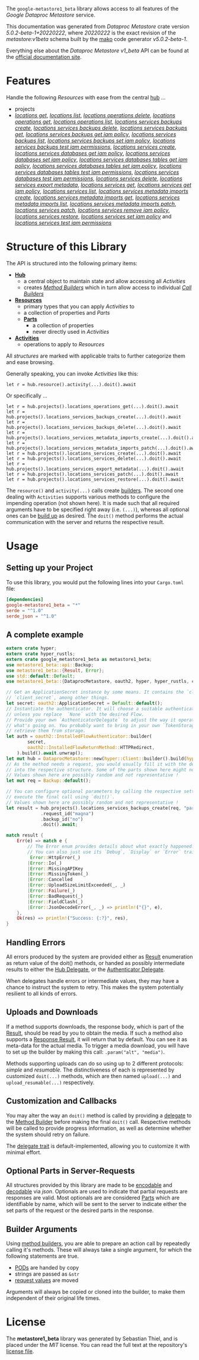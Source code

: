 <!---
DO NOT EDIT !
This file was generated automatically from 'src/generator/templates/api/README.md.mako'
DO NOT EDIT !
-->
The `google-metastore1_beta` library allows access to all features of the *Google Dataproc Metastore* service.

This documentation was generated from *Dataproc Metastore* crate version *5.0.2-beta-1+20220222*, where *20220222* is the exact revision of the *metastore:v1beta* schema built by the [mako](http://www.makotemplates.org/) code generator *v5.0.2-beta-1*.

Everything else about the *Dataproc Metastore* *v1_beta* API can be found at the
[official documentation site](https://cloud.google.com/dataproc-metastore/docs).
# Features

Handle the following *Resources* with ease from the central [hub](https://docs.rs/google-metastore1_beta/5.0.2-beta-1+20220222/google_metastore1_beta/DataprocMetastore) ... 

* projects
 * [*locations get*](https://docs.rs/google-metastore1_beta/5.0.2-beta-1+20220222/google_metastore1_beta/api::ProjectLocationGetCall), [*locations list*](https://docs.rs/google-metastore1_beta/5.0.2-beta-1+20220222/google_metastore1_beta/api::ProjectLocationListCall), [*locations operations delete*](https://docs.rs/google-metastore1_beta/5.0.2-beta-1+20220222/google_metastore1_beta/api::ProjectLocationOperationDeleteCall), [*locations operations get*](https://docs.rs/google-metastore1_beta/5.0.2-beta-1+20220222/google_metastore1_beta/api::ProjectLocationOperationGetCall), [*locations operations list*](https://docs.rs/google-metastore1_beta/5.0.2-beta-1+20220222/google_metastore1_beta/api::ProjectLocationOperationListCall), [*locations services backups create*](https://docs.rs/google-metastore1_beta/5.0.2-beta-1+20220222/google_metastore1_beta/api::ProjectLocationServiceBackupCreateCall), [*locations services backups delete*](https://docs.rs/google-metastore1_beta/5.0.2-beta-1+20220222/google_metastore1_beta/api::ProjectLocationServiceBackupDeleteCall), [*locations services backups get*](https://docs.rs/google-metastore1_beta/5.0.2-beta-1+20220222/google_metastore1_beta/api::ProjectLocationServiceBackupGetCall), [*locations services backups get iam policy*](https://docs.rs/google-metastore1_beta/5.0.2-beta-1+20220222/google_metastore1_beta/api::ProjectLocationServiceBackupGetIamPolicyCall), [*locations services backups list*](https://docs.rs/google-metastore1_beta/5.0.2-beta-1+20220222/google_metastore1_beta/api::ProjectLocationServiceBackupListCall), [*locations services backups set iam policy*](https://docs.rs/google-metastore1_beta/5.0.2-beta-1+20220222/google_metastore1_beta/api::ProjectLocationServiceBackupSetIamPolicyCall), [*locations services backups test iam permissions*](https://docs.rs/google-metastore1_beta/5.0.2-beta-1+20220222/google_metastore1_beta/api::ProjectLocationServiceBackupTestIamPermissionCall), [*locations services create*](https://docs.rs/google-metastore1_beta/5.0.2-beta-1+20220222/google_metastore1_beta/api::ProjectLocationServiceCreateCall), [*locations services databases get iam policy*](https://docs.rs/google-metastore1_beta/5.0.2-beta-1+20220222/google_metastore1_beta/api::ProjectLocationServiceDatabaseGetIamPolicyCall), [*locations services databases set iam policy*](https://docs.rs/google-metastore1_beta/5.0.2-beta-1+20220222/google_metastore1_beta/api::ProjectLocationServiceDatabaseSetIamPolicyCall), [*locations services databases tables get iam policy*](https://docs.rs/google-metastore1_beta/5.0.2-beta-1+20220222/google_metastore1_beta/api::ProjectLocationServiceDatabaseTableGetIamPolicyCall), [*locations services databases tables set iam policy*](https://docs.rs/google-metastore1_beta/5.0.2-beta-1+20220222/google_metastore1_beta/api::ProjectLocationServiceDatabaseTableSetIamPolicyCall), [*locations services databases tables test iam permissions*](https://docs.rs/google-metastore1_beta/5.0.2-beta-1+20220222/google_metastore1_beta/api::ProjectLocationServiceDatabaseTableTestIamPermissionCall), [*locations services databases test iam permissions*](https://docs.rs/google-metastore1_beta/5.0.2-beta-1+20220222/google_metastore1_beta/api::ProjectLocationServiceDatabaseTestIamPermissionCall), [*locations services delete*](https://docs.rs/google-metastore1_beta/5.0.2-beta-1+20220222/google_metastore1_beta/api::ProjectLocationServiceDeleteCall), [*locations services export metadata*](https://docs.rs/google-metastore1_beta/5.0.2-beta-1+20220222/google_metastore1_beta/api::ProjectLocationServiceExportMetadataCall), [*locations services get*](https://docs.rs/google-metastore1_beta/5.0.2-beta-1+20220222/google_metastore1_beta/api::ProjectLocationServiceGetCall), [*locations services get iam policy*](https://docs.rs/google-metastore1_beta/5.0.2-beta-1+20220222/google_metastore1_beta/api::ProjectLocationServiceGetIamPolicyCall), [*locations services list*](https://docs.rs/google-metastore1_beta/5.0.2-beta-1+20220222/google_metastore1_beta/api::ProjectLocationServiceListCall), [*locations services metadata imports create*](https://docs.rs/google-metastore1_beta/5.0.2-beta-1+20220222/google_metastore1_beta/api::ProjectLocationServiceMetadataImportCreateCall), [*locations services metadata imports get*](https://docs.rs/google-metastore1_beta/5.0.2-beta-1+20220222/google_metastore1_beta/api::ProjectLocationServiceMetadataImportGetCall), [*locations services metadata imports list*](https://docs.rs/google-metastore1_beta/5.0.2-beta-1+20220222/google_metastore1_beta/api::ProjectLocationServiceMetadataImportListCall), [*locations services metadata imports patch*](https://docs.rs/google-metastore1_beta/5.0.2-beta-1+20220222/google_metastore1_beta/api::ProjectLocationServiceMetadataImportPatchCall), [*locations services patch*](https://docs.rs/google-metastore1_beta/5.0.2-beta-1+20220222/google_metastore1_beta/api::ProjectLocationServicePatchCall), [*locations services remove iam policy*](https://docs.rs/google-metastore1_beta/5.0.2-beta-1+20220222/google_metastore1_beta/api::ProjectLocationServiceRemoveIamPolicyCall), [*locations services restore*](https://docs.rs/google-metastore1_beta/5.0.2-beta-1+20220222/google_metastore1_beta/api::ProjectLocationServiceRestoreCall), [*locations services set iam policy*](https://docs.rs/google-metastore1_beta/5.0.2-beta-1+20220222/google_metastore1_beta/api::ProjectLocationServiceSetIamPolicyCall) and [*locations services test iam permissions*](https://docs.rs/google-metastore1_beta/5.0.2-beta-1+20220222/google_metastore1_beta/api::ProjectLocationServiceTestIamPermissionCall)




# Structure of this Library

The API is structured into the following primary items:

* **[Hub](https://docs.rs/google-metastore1_beta/5.0.2-beta-1+20220222/google_metastore1_beta/DataprocMetastore)**
    * a central object to maintain state and allow accessing all *Activities*
    * creates [*Method Builders*](https://docs.rs/google-metastore1_beta/5.0.2-beta-1+20220222/google_metastore1_beta/client::MethodsBuilder) which in turn
      allow access to individual [*Call Builders*](https://docs.rs/google-metastore1_beta/5.0.2-beta-1+20220222/google_metastore1_beta/client::CallBuilder)
* **[Resources](https://docs.rs/google-metastore1_beta/5.0.2-beta-1+20220222/google_metastore1_beta/client::Resource)**
    * primary types that you can apply *Activities* to
    * a collection of properties and *Parts*
    * **[Parts](https://docs.rs/google-metastore1_beta/5.0.2-beta-1+20220222/google_metastore1_beta/client::Part)**
        * a collection of properties
        * never directly used in *Activities*
* **[Activities](https://docs.rs/google-metastore1_beta/5.0.2-beta-1+20220222/google_metastore1_beta/client::CallBuilder)**
    * operations to apply to *Resources*

All *structures* are marked with applicable traits to further categorize them and ease browsing.

Generally speaking, you can invoke *Activities* like this:

```Rust,ignore
let r = hub.resource().activity(...).doit().await
```

Or specifically ...

```ignore
let r = hub.projects().locations_operations_get(...).doit().await
let r = hub.projects().locations_services_backups_create(...).doit().await
let r = hub.projects().locations_services_backups_delete(...).doit().await
let r = hub.projects().locations_services_metadata_imports_create(...).doit().await
let r = hub.projects().locations_services_metadata_imports_patch(...).doit().await
let r = hub.projects().locations_services_create(...).doit().await
let r = hub.projects().locations_services_delete(...).doit().await
let r = hub.projects().locations_services_export_metadata(...).doit().await
let r = hub.projects().locations_services_patch(...).doit().await
let r = hub.projects().locations_services_restore(...).doit().await
```

The `resource()` and `activity(...)` calls create [builders][builder-pattern]. The second one dealing with `Activities` 
supports various methods to configure the impending operation (not shown here). It is made such that all required arguments have to be 
specified right away (i.e. `(...)`), whereas all optional ones can be [build up][builder-pattern] as desired.
The `doit()` method performs the actual communication with the server and returns the respective result.

# Usage

## Setting up your Project

To use this library, you would put the following lines into your `Cargo.toml` file:

```toml
[dependencies]
google-metastore1_beta = "*"
serde = "^1.0"
serde_json = "^1.0"
```

## A complete example

```Rust
extern crate hyper;
extern crate hyper_rustls;
extern crate google_metastore1_beta as metastore1_beta;
use metastore1_beta::api::Backup;
use metastore1_beta::{Result, Error};
use std::default::Default;
use metastore1_beta::{DataprocMetastore, oauth2, hyper, hyper_rustls, chrono, FieldMask};

// Get an ApplicationSecret instance by some means. It contains the `client_id` and 
// `client_secret`, among other things.
let secret: oauth2::ApplicationSecret = Default::default();
// Instantiate the authenticator. It will choose a suitable authentication flow for you, 
// unless you replace  `None` with the desired Flow.
// Provide your own `AuthenticatorDelegate` to adjust the way it operates and get feedback about 
// what's going on. You probably want to bring in your own `TokenStorage` to persist tokens and
// retrieve them from storage.
let auth = oauth2::InstalledFlowAuthenticator::builder(
        secret,
        oauth2::InstalledFlowReturnMethod::HTTPRedirect,
    ).build().await.unwrap();
let mut hub = DataprocMetastore::new(hyper::Client::builder().build(hyper_rustls::HttpsConnectorBuilder::new().with_native_roots().https_or_http().enable_http1().enable_http2().build()), auth);
// As the method needs a request, you would usually fill it with the desired information
// into the respective structure. Some of the parts shown here might not be applicable !
// Values shown here are possibly random and not representative !
let mut req = Backup::default();

// You can configure optional parameters by calling the respective setters at will, and
// execute the final call using `doit()`.
// Values shown here are possibly random and not representative !
let result = hub.projects().locations_services_backups_create(req, "parent")
             .request_id("magna")
             .backup_id("no")
             .doit().await;

match result {
    Err(e) => match e {
        // The Error enum provides details about what exactly happened.
        // You can also just use its `Debug`, `Display` or `Error` traits
         Error::HttpError(_)
        |Error::Io(_)
        |Error::MissingAPIKey
        |Error::MissingToken(_)
        |Error::Cancelled
        |Error::UploadSizeLimitExceeded(_, _)
        |Error::Failure(_)
        |Error::BadRequest(_)
        |Error::FieldClash(_)
        |Error::JsonDecodeError(_, _) => println!("{}", e),
    },
    Ok(res) => println!("Success: {:?}", res),
}

```
## Handling Errors

All errors produced by the system are provided either as [Result](https://docs.rs/google-metastore1_beta/5.0.2-beta-1+20220222/google_metastore1_beta/client::Result) enumeration as return value of
the doit() methods, or handed as possibly intermediate results to either the 
[Hub Delegate](https://docs.rs/google-metastore1_beta/5.0.2-beta-1+20220222/google_metastore1_beta/client::Delegate), or the [Authenticator Delegate](https://docs.rs/yup-oauth2/*/yup_oauth2/trait.AuthenticatorDelegate.html).

When delegates handle errors or intermediate values, they may have a chance to instruct the system to retry. This 
makes the system potentially resilient to all kinds of errors.

## Uploads and Downloads
If a method supports downloads, the response body, which is part of the [Result](https://docs.rs/google-metastore1_beta/5.0.2-beta-1+20220222/google_metastore1_beta/client::Result), should be
read by you to obtain the media.
If such a method also supports a [Response Result](https://docs.rs/google-metastore1_beta/5.0.2-beta-1+20220222/google_metastore1_beta/client::ResponseResult), it will return that by default.
You can see it as meta-data for the actual media. To trigger a media download, you will have to set up the builder by making
this call: `.param("alt", "media")`.

Methods supporting uploads can do so using up to 2 different protocols: 
*simple* and *resumable*. The distinctiveness of each is represented by customized 
`doit(...)` methods, which are then named `upload(...)` and `upload_resumable(...)` respectively.

## Customization and Callbacks

You may alter the way an `doit()` method is called by providing a [delegate](https://docs.rs/google-metastore1_beta/5.0.2-beta-1+20220222/google_metastore1_beta/client::Delegate) to the 
[Method Builder](https://docs.rs/google-metastore1_beta/5.0.2-beta-1+20220222/google_metastore1_beta/client::CallBuilder) before making the final `doit()` call. 
Respective methods will be called to provide progress information, as well as determine whether the system should 
retry on failure.

The [delegate trait](https://docs.rs/google-metastore1_beta/5.0.2-beta-1+20220222/google_metastore1_beta/client::Delegate) is default-implemented, allowing you to customize it with minimal effort.

## Optional Parts in Server-Requests

All structures provided by this library are made to be [encodable](https://docs.rs/google-metastore1_beta/5.0.2-beta-1+20220222/google_metastore1_beta/client::RequestValue) and 
[decodable](https://docs.rs/google-metastore1_beta/5.0.2-beta-1+20220222/google_metastore1_beta/client::ResponseResult) via *json*. Optionals are used to indicate that partial requests are responses 
are valid.
Most optionals are are considered [Parts](https://docs.rs/google-metastore1_beta/5.0.2-beta-1+20220222/google_metastore1_beta/client::Part) which are identifiable by name, which will be sent to 
the server to indicate either the set parts of the request or the desired parts in the response.

## Builder Arguments

Using [method builders](https://docs.rs/google-metastore1_beta/5.0.2-beta-1+20220222/google_metastore1_beta/client::CallBuilder), you are able to prepare an action call by repeatedly calling it's methods.
These will always take a single argument, for which the following statements are true.

* [PODs][wiki-pod] are handed by copy
* strings are passed as `&str`
* [request values](https://docs.rs/google-metastore1_beta/5.0.2-beta-1+20220222/google_metastore1_beta/client::RequestValue) are moved

Arguments will always be copied or cloned into the builder, to make them independent of their original life times.

[wiki-pod]: http://en.wikipedia.org/wiki/Plain_old_data_structure
[builder-pattern]: http://en.wikipedia.org/wiki/Builder_pattern
[google-go-api]: https://github.com/google/google-api-go-client

# License
The **metastore1_beta** library was generated by Sebastian Thiel, and is placed 
under the *MIT* license.
You can read the full text at the repository's [license file][repo-license].

[repo-license]: https://github.com/Byron/google-apis-rsblob/main/LICENSE.md

